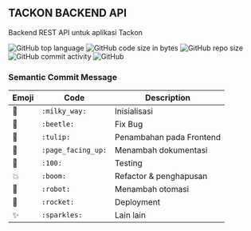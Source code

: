 ## TACKON BACKEND API

Backend REST API untuk aplikasi Tackon

![GitHub top language](https://img.shields.io/github/languages/top/IT-TACKON/tackon-backend-API)
![GitHub code size in bytes](https://img.shields.io/github/languages/code-size/IT-TACKON/tackon-backend-API)
![GitHub repo size](https://img.shields.io/github/repo-size/IT-TACKON/tackon-backend-API)
![GitHub commit activity](https://img.shields.io/github/commit-activity/m/IT-TACKON/tackon-backend-API)
![GitHub](https://img.shields.io/github/license/IT-TACKON/tackon-backend-API)

### Semantic Commit Message

| Emoji       | Code               | Description              |
| ----------- | ------------------ | ------------------------ |
| :milky_way: | `:milky_way:`      | Inisialisasi             |
| 🐞          | `:beetle:`         | Fix Bug                  |
| 🌷          | `:tulip:`          | Penambahan pada Frontend |
| 📄          | `:page_facing_up:` | Menambah dokumentasi     |
| 💯          | `:100:`            | Testing                  |
| 💥          | `:boom:`           | Refactor & penghapusan   |
| 🤖          | `:robot:`          | Menambah otomasi         |
| 🚀          | `:rocket:`         | Deployment               |
| ✨          | `:sparkles:`       | Lain lain                |
